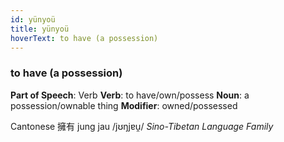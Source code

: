 ```yaml
---
id: yünyoü
title: yünyoü
hoverText: to have (a possession)
---
```


### to have (a possession)

**Part of Speech**: Verb
**Verb**: to have/own/possess
**Noun**: a possession/ownable thing
**Modifier**: owned/possessed

Cantonese 擁有 jung jau /jʊŋjɐu̯/
*Sino-Tibetan Language Family*